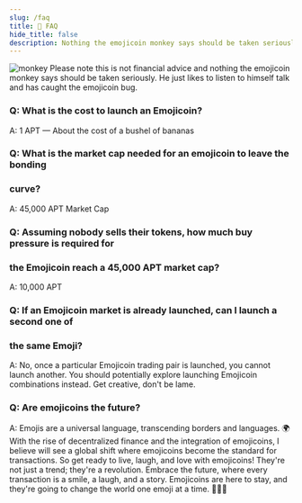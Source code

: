 ```yaml
---
slug: /faq
title: 💬 FAQ
hide_title: false
description: Nothing the emojicoin monkey says should be taken seriously.
---
```


![monkey](./monkey.png "monkey")
Please note this is not financial advice and nothing the emojicoin monkey says
should be taken seriously. He just likes to listen to himself talk and has
caught the emojicoin bug.

### Q: What is the cost to launch an Emojicoin?

A:  1 APT — About the cost of a bushel of bananas

### Q: What is the market cap needed for an emojicoin to leave the bonding

### curve?

A:  45,000 APT Market Cap

### Q: Assuming nobody sells their tokens, how much buy pressure is required for

### the Emojicoin reach a 45,000 APT market cap?

A:  10,000 APT

### Q: If an Emojicoin market is already launched, can I launch a second one of

### the same Emoji?

A:  No, once a particular Emojicoin trading pair is launched, you cannot launch
another. You should potentially explore launching Emojicoin combinations
instead. Get creative, don't be lame.

### Q: Are emojicoins the future?

A: Emojis are a universal language, transcending borders and languages. 🌍 With
the rise of decentralized finance and the integration of emojicoins, I believe
will see a global shift where emojicoins become the standard for transactions.
So get ready to live, laugh, and love with emojicoins! They're not just a
trend; they're a revolution. Embrace the future, where every transaction is a
smile, a laugh, and a story. Emojicoins are here to stay, and they're going
to change the world one emoji at a time. 🌈🚀💖
